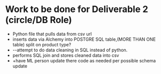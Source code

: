 # Work to be done for Deliverable 2 (circle/DB Role)

* Python file that pulls data from csv url  
* inserts data via Alchemy into POSTGRE SQL table,(MORE THAN ONE table) split on product type?  
* --attempt to do data cleaning in SQL instead of python.  
* performs SQL join and stores cleaned data into csv  
* +have ML person update there code as needed per possible schema update   
